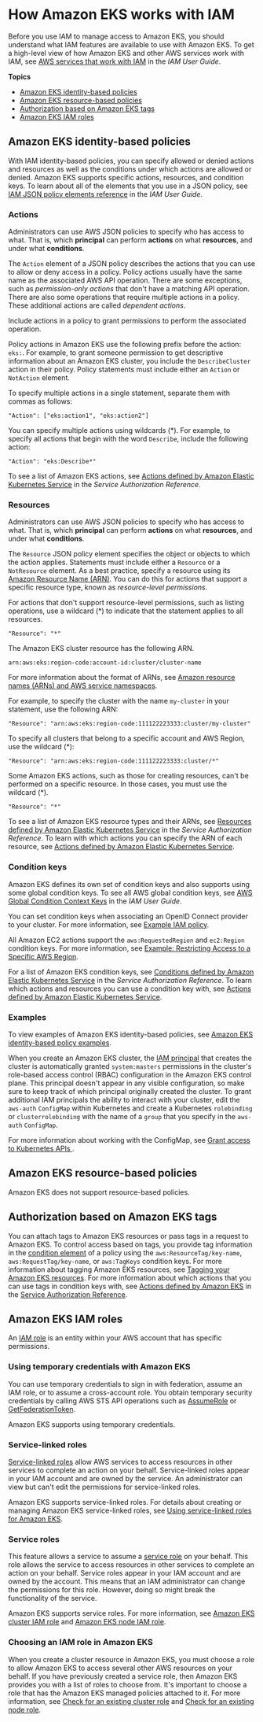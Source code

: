 # How Amazon EKS works with IAM<a name="security_iam_service-with-iam"></a>

Before you use IAM to manage access to Amazon EKS, you should understand what IAM features are available to use with Amazon EKS\. To get a high\-level view of how Amazon EKS and other AWS services work with IAM, see [AWS services that work with IAM](https://docs.aws.amazon.com/IAM/latest/UserGuide/reference_aws-services-that-work-with-iam.html) in the *IAM User Guide*\.

**Topics**
+ [Amazon EKS identity\-based policies](#security_iam_service-with-iam-id-based-policies)
+ [Amazon EKS resource\-based policies](#security_iam_service-with-iam-resource-based-policies)
+ [Authorization based on Amazon EKS tags](#security_iam_service-with-iam-tags)
+ [Amazon EKS IAM roles](#security_iam_service-with-iam-roles)

## Amazon EKS identity\-based policies<a name="security_iam_service-with-iam-id-based-policies"></a>

With IAM identity\-based policies, you can specify allowed or denied actions and resources as well as the conditions under which actions are allowed or denied\. Amazon EKS supports specific actions, resources, and condition keys\. To learn about all of the elements that you use in a JSON policy, see [IAM JSON policy elements reference](https://docs.aws.amazon.com/IAM/latest/UserGuide/reference_policies_elements.html) in the *IAM User Guide*\.

### Actions<a name="security_iam_service-with-iam-id-based-policies-actions"></a>

Administrators can use AWS JSON policies to specify who has access to what\. That is, which **principal** can perform **actions** on what **resources**, and under what **conditions**\.

The `Action` element of a JSON policy describes the actions that you can use to allow or deny access in a policy\. Policy actions usually have the same name as the associated AWS API operation\. There are some exceptions, such as *permission\-only actions* that don't have a matching API operation\. There are also some operations that require multiple actions in a policy\. These additional actions are called *dependent actions*\.

Include actions in a policy to grant permissions to perform the associated operation\.

Policy actions in Amazon EKS use the following prefix before the action: `eks:`\. For example, to grant someone permission to get descriptive information about an Amazon EKS cluster, you include the `DescribeCluster` action in their policy\. Policy statements must include either an `Action` or `NotAction` element\. 

To specify multiple actions in a single statement, separate them with commas as follows:

```
"Action": ["eks:action1", "eks:action2"]
```

You can specify multiple actions using wildcards \(\*\)\. For example, to specify all actions that begin with the word `Describe`, include the following action:

```
"Action": "eks:Describe*"
```



To see a list of Amazon EKS actions, see [Actions defined by Amazon Elastic Kubernetes Service](https://docs.aws.amazon.com/service-authorization/latest/reference/list_amazonelastickubernetesservice.html#amazonelastickubernetesservice-actions-as-permissions) in the *Service Authorization Reference*\.

### Resources<a name="security_iam_service-with-iam-id-based-policies-resources"></a>

Administrators can use AWS JSON policies to specify who has access to what\. That is, which **principal** can perform **actions** on what **resources**, and under what **conditions**\.

The `Resource` JSON policy element specifies the object or objects to which the action applies\. Statements must include either a `Resource` or a `NotResource` element\. As a best practice, specify a resource using its [Amazon Resource Name \(ARN\)](https://docs.aws.amazon.com/general/latest/gr/aws-arns-and-namespaces.html)\. You can do this for actions that support a specific resource type, known as *resource\-level permissions*\.

For actions that don't support resource\-level permissions, such as listing operations, use a wildcard \(\*\) to indicate that the statement applies to all resources\.

```
"Resource": "*"
```

The Amazon EKS cluster resource has the following ARN\.

```
arn:aws:eks:region-code:account-id:cluster/cluster-name
```

For more information about the format of ARNs, see [Amazon resource names \(ARNs\) and AWS service namespaces](https://docs.aws.amazon.com/general/latest/gr/aws-arns-and-namespaces.html)\.

For example, to specify the cluster with the name `my-cluster` in your statement, use the following ARN:

```
"Resource": "arn:aws:eks:region-code:111122223333:cluster/my-cluster"
```

To specify all clusters that belong to a specific account and AWS Region, use the wildcard \(\*\):

```
"Resource": "arn:aws:eks:region-code:111122223333:cluster/*"
```

Some Amazon EKS actions, such as those for creating resources, can't be performed on a specific resource\. In those cases, you must use the wildcard \(\*\)\.

```
"Resource": "*"
```

To see a list of Amazon EKS resource types and their ARNs, see [Resources defined by Amazon Elastic Kubernetes Service](https://docs.aws.amazon.com/service-authorization/latest/reference/list_amazonelastickubernetesservice.html#amazonelastickubernetesservice-resources-for-iam-policies) in the *Service Authorization Reference*\. To learn with which actions you can specify the ARN of each resource, see [Actions defined by Amazon Elastic Kubernetes Service](https://docs.aws.amazon.com/service-authorization/latest/reference/list_amazonelastickubernetesservice.html#amazonelastickubernetesservice-actions-as-permissions)\.

### Condition keys<a name="security_iam_service-with-iam-id-based-policies-conditionkeys"></a>

Amazon EKS defines its own set of condition keys and also supports using some global condition keys\. To see all AWS global condition keys, see [AWS Global Condition Context Keys](https://docs.aws.amazon.com/IAM/latest/UserGuide/reference_policies_condition-keys.html) in the *IAM User Guide*\.

 You can set condition keys when associating an OpenID Connect provider to your cluster\. For more information, see [Example IAM policy](authenticate-oidc-identity-provider.md#oidc-identity-provider-iam-policy)\.

All Amazon EC2 actions support the `aws:RequestedRegion` and `ec2:Region` condition keys\. For more information, see [Example: Restricting Access to a Specific AWS Region](https://docs.aws.amazon.com/AWSEC2/latest/UserGuide/ExamplePolicies_EC2.html#iam-example-region)\. 

For a list of Amazon EKS condition keys, see [Conditions defined by Amazon Elastic Kubernetes Service](https://docs.aws.amazon.com/service-authorization/latest/reference/list_amazonelastickubernetesservice.html#amazonelastickubernetesservice-policy-keys) in the *Service Authorization Reference*\. To learn which actions and resources you can use a condition key with, see [Actions defined by Amazon Elastic Kubernetes Service](https://docs.aws.amazon.com/service-authorization/latest/reference/list_amazonelastickubernetesservice.html#amazonelastickubernetesservice-actions-as-permissions)\.

### Examples<a name="security_iam_service-with-iam-id-based-policies-examples"></a>



To view examples of Amazon EKS identity\-based policies, see [Amazon EKS identity\-based policy examples](security_iam_id-based-policy-examples.md)\.

When you create an Amazon EKS cluster, the [IAM principal](https://docs.aws.amazon.com/IAM/latest/UserGuide/id_roles_terms-and-concepts.html) that creates the cluster is automatically granted `system:masters` permissions in the cluster's role\-based access control \(RBAC\) configuration in the Amazon EKS control plane\. This principal doesn't appear in any visible configuration, so make sure to keep track of which principal originally created the cluster\. To grant additional IAM principals the ability to interact with your cluster, edit the `aws-auth` `ConfigMap` within Kubernetes and create a Kubernetes `rolebinding` or `clusterrolebinding` with the name of a `group` that you specify in the `aws-auth` `ConfigMap`\.

For more information about working with the ConfigMap, see [Grant access to Kubernetes APIs ](grant-k8s-access.md)\.

## Amazon EKS resource\-based policies<a name="security_iam_service-with-iam-resource-based-policies"></a>

Amazon EKS does not support resource\-based policies\.

## Authorization based on Amazon EKS tags<a name="security_iam_service-with-iam-tags"></a>

You can attach tags to Amazon EKS resources or pass tags in a request to Amazon EKS\. To control access based on tags, you provide tag information in the [condition element](https://docs.aws.amazon.com/IAM/latest/UserGuide/reference_policies_elements_condition.html) of a policy using the `aws:ResourceTag/key-name`, `aws:RequestTag/key-name`, or `aws:TagKeys` condition keys\. For more information about tagging Amazon EKS resources, see [Tagging your Amazon EKS resources](eks-using-tags.md)\. For more information about which actions that you can use tags in condition keys with, see [Actions defined by Amazon EKS](https://docs.aws.amazon.com/service-authorization/latest/reference/list_amazonelastickubernetesservice.html#amazonelastickubernetesservice-actions-as-permissions) in the [Service Authorization Reference](https://docs.aws.amazon.com/service-authorization/latest/reference/reference.html)\.

## Amazon EKS IAM roles<a name="security_iam_service-with-iam-roles"></a>

An [IAM role](https://docs.aws.amazon.com/IAM/latest/UserGuide/id_roles.html) is an entity within your AWS account that has specific permissions\.

### Using temporary credentials with Amazon EKS<a name="security_iam_service-with-iam-roles-tempcreds"></a>

You can use temporary credentials to sign in with federation, assume an IAM role, or to assume a cross\-account role\. You obtain temporary security credentials by calling AWS STS API operations such as [AssumeRole](https://docs.aws.amazon.com/STS/latest/APIReference/API_AssumeRole.html) or [GetFederationToken](https://docs.aws.amazon.com/STS/latest/APIReference/API_GetFederationToken.html)\. 

Amazon EKS supports using temporary credentials\. 

### Service\-linked roles<a name="security_iam_service-with-iam-roles-service-linked"></a>

[Service\-linked roles](https://docs.aws.amazon.com/IAM/latest/UserGuide/id_roles_terms-and-concepts.html#iam-term-service-linked-role) allow AWS services to access resources in other services to complete an action on your behalf\. Service\-linked roles appear in your IAM account and are owned by the service\. An administrator can view but can't edit the permissions for service\-linked roles\.

Amazon EKS supports service\-linked roles\. For details about creating or managing Amazon EKS service\-linked roles, see [Using service\-linked roles for Amazon EKS](using-service-linked-roles.md)\.

### Service roles<a name="security_iam_service-with-iam-roles-service"></a>

This feature allows a service to assume a [service role](https://docs.aws.amazon.com/IAM/latest/UserGuide/id_roles_terms-and-concepts.html#iam-term-service-role) on your behalf\. This role allows the service to access resources in other services to complete an action on your behalf\. Service roles appear in your IAM account and are owned by the account\. This means that an IAM administrator can change the permissions for this role\. However, doing so might break the functionality of the service\.

Amazon EKS supports service roles\. For more information, see [Amazon EKS cluster IAM role](service_IAM_role.md) and [Amazon EKS node IAM role](create-node-role.md)\.

### Choosing an IAM role in Amazon EKS<a name="security_iam_service-with-iam-roles-choose"></a>

When you create a cluster resource in Amazon EKS, you must choose a role to allow Amazon EKS to access several other AWS resources on your behalf\. If you have previously created a service role, then Amazon EKS provides you with a list of roles to choose from\. It's important to choose a role that has the Amazon EKS managed policies attached to it\. For more information, see [Check for an existing cluster role](service_IAM_role.md#check-service-role) and [Check for an existing node role](create-node-role.md#check-worker-node-role)\.